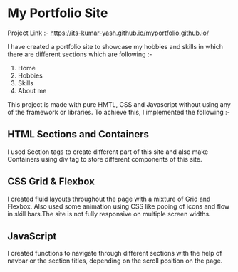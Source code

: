 # My Portfolio Site

Project Link :-
https://its-kumar-yash.github.io/myportfolio.github.io/


I have created a portfolio site to showcase my hobbies and skills in which there are different sections which are following :-
1. Home
2. Hobbies
3. Skills
4. About me  


This project is made with pure HMTL, CSS and Javascript without using any of the framework or libraries. To achieve this, I implemented the following :- 



## HTML Sections and Containers
I used Section tags to create different part of this site and also make Containers using div tag to store different components of this site. 



## CSS Grid & Flexbox 
I created fluid layouts throughout the page with a mixture of Grid and Flexbox. Also used some animation using CSS like poping of icons and flow in skill bars.The site is not fully responsive on multiple screen widths.



## JavaScript
I created functions to navigate through different sections with the help of navbar or the section titles, depending on the scroll position on the page.




